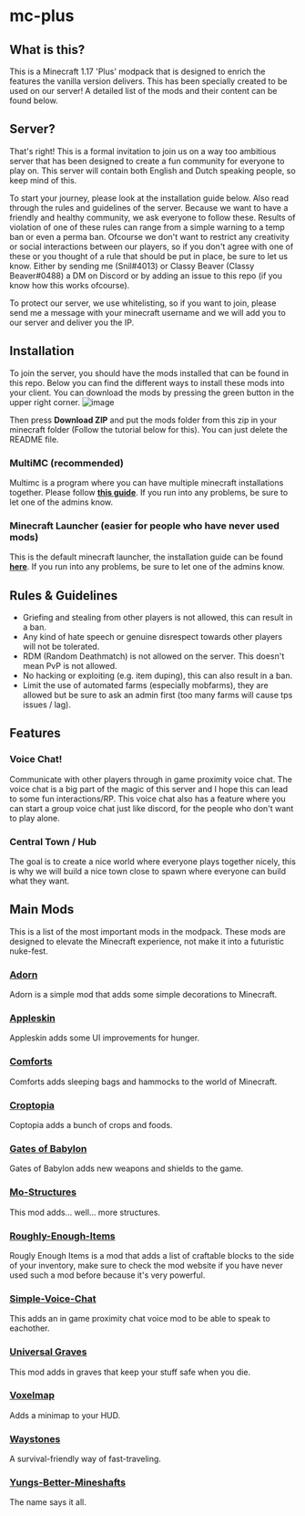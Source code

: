 # mc-plus

## What is this?
This is a Minecraft 1.17 'Plus' modpack that is designed to enrich the features the vanilla version delivers. This has been specially created to be used on our server! A detailed list of the mods and their content can be found below.

## Server?
That's right! This is a formal invitation to join us on a way too ambitious server that has been designed to create a fun community for everyone to play on. This server will contain both English and Dutch speaking people, so keep mind of this.

To start your journey, please look at the installation guide below. Also read through the rules and guidelines of the server. Because we want to have a friendly and healthy community, we ask everyone to follow these. Results of violation of one of these rules can range from a simple warning to a temp ban or even a perma ban. Ofcourse we don't want to restrict any creativity or social interactions between our players, so if you don't agree with one of these or you thought of a rule that should be put in place, be sure to let us know. Either by sending me (Snil#4013) or Classy Beaver (Classy Beaver#0488) a DM on Discord or by adding an issue to this repo (if you know how this works ofcourse).

To protect our server, we use whitelisting, so if you want to join, please send me a message with your minecraft username and we will add you to our server and deliver you the IP.

## Installation
To join the server, you should have the mods installed that can be found in this repo. Below you can find the different ways to install these mods into your client.
You can download the mods by pressing the green button in the upper right corner.
![image](https://user-images.githubusercontent.com/61625814/125112684-ca3d1500-e0e7-11eb-930b-86a3ca568c90.png)

Then press **Download ZIP** and put the mods folder from this zip in your minecraft folder (Follow the tutorial below for this). You can just delete the README file.

### MultiMC (recommended)
Multimc is a program where you can have multiple minecraft installations together. Please follow **[this guide](https://fabricmc.net/wiki/player:tutorials:install_multimc:windows)**. If you run into any problems, be sure to let one of the admins know.

### Minecraft Launcher (easier for people who have never used mods)
This is the default minecraft launcher, the installation guide can be found **[here](https://fabricmc.net/wiki/install)**. If you run into any problems, be sure to let one of the admins know.


## Rules & Guidelines
- Griefing and stealing from other players is not allowed, this can result in a ban.
- Any kind of hate speech or genuine disrespect towards other players will not be tolerated.
- RDM (Random Deathmatch) is not allowed on the server. This doesn't mean PvP is not allowed.
- No hacking or exploiting (e.g. item duping), this can also result in a ban.
- Limit the use of automated farms (especially mobfarms), they are allowed but be sure to ask an admin first (too many farms will cause tps issues / lag).

## Features

### Voice Chat!
Communicate with other players through in game proximity voice chat. The voice chat is a big part of the magic of this server and I hope this can lead to some fun interactions/RP. This voice chat also has a feature where you can start a group voice chat just like discord, for the people who don't want to play alone.

### Central Town / Hub
The goal is to create a nice world where everyone plays together nicely, this is why we will build a nice town close to spawn where everyone can build what they want.

## Main Mods
This is a list of the most important mods in the modpack. These mods are designed to elevate the Minecraft experience, not make it into a futuristic nuke-fest.

### **[Adorn](https://www.curseforge.com/minecraft/mc-mods/adorn)**
Adorn is a simple mod that adds some simple decorations to Minecraft.

### **[Appleskin](https://www.curseforge.com/minecraft/mc-mods/appleskin)**
Appleskin adds some UI improvements for hunger.

### **[Comforts](https://www.curseforge.com/minecraft/mc-mods/comforts-fabric)**
Comforts adds sleeping bags and hammocks to the world of Minecraft.

### **[Croptopia](https://www.curseforge.com/minecraft/mc-mods/croptopia-fabric)**
Coptopia adds a bunch of crops and foods.

### **[Gates of Babylon](https://www.curseforge.com/minecraft/mc-mods/gate-of-babylon)**
Gates of Babylon adds new weapons and shields to the game.

### **[Mo-Structures](https://www.curseforge.com/minecraft/mc-mods/mo-structures)**
This mod adds... well... more structures.

### **[Roughly-Enough-Items](https://www.curseforge.com/minecraft/mc-mods/roughly-enough-items)**
Rougly Enough Items is a mod that adds a list of craftable blocks to the side of your inventory, make sure to check the mod website if you have never used such a mod before because it's very powerful.

### **[Simple-Voice-Chat](https://www.curseforge.com/minecraft/mc-mods/simple-voice-chat)**
This adds an in game proximity chat voice mod to be able to speak to eachother.

### **[Universal Graves](https://www.curseforge.com/minecraft/mc-mods/universal-graves)**
This mod adds in graves that keep your stuff safe when you die.

### **[Voxelmap](https://www.curseforge.com/minecraft/mc-mods/voxelmap)**
Adds a minimap to your HUD.

### **[Waystones](https://www.curseforge.com/minecraft/mc-mods/fabric-waystones)**
A survival-friendly way of fast-traveling.

### **[Yungs-Better-Mineshafts](https://www.curseforge.com/minecraft/mc-mods/yungs-better-mineshafts-fabric)**
The name says it all.
